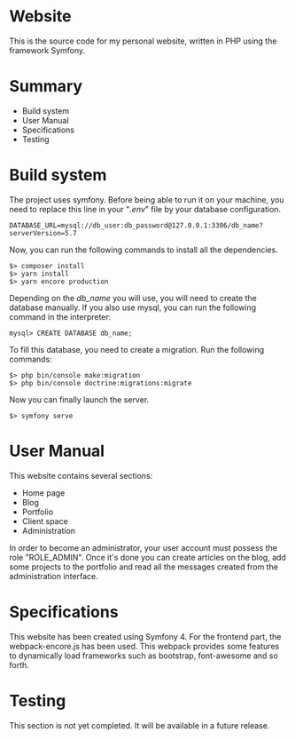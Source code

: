 # Website

This is the source code for my personal website, written in PHP using the framework Symfony.

# Summary

* Build system
* User Manual
* Specifications
* Testing

# Build system

The project uses symfony.
Before being able to run it on your machine, you need to replace this line in your "*.env*" file by your database
configuration.

```
DATABASE_URL=mysql://db_user:db_password@127.0.0.1:3306/db_name?serverVersion=5.7
```

Now, you can run the following commands to install all the dependencies.

```
$> composer install
$> yarn install
$> yarn encore production
```

Depending on the *db_name* you will use, you will need to create the database manually.
If you also use mysql, you can run the following command in the interpreter:

```
mysql> CREATE DATABASE db_name;
```

To fill this database, you need to create a migration. Run the following commands:

```
$> php bin/console make:migration
$> php bin/console doctrine:migrations:migrate
```

Now you can finally launch the server.

```
$> symfony serve
```

# User Manual

This website contains several sections:

* Home page
* Blog
* Portfolio
* Client space
* Administration

In order to become an administrator, your user account must possess the role "ROLE_ADMIN".
Once it's done you can create articles on the blog, add some projects to the portfolio and read all the messages
created from the administration interface.

# Specifications

This website has been created using Symfony 4. For the frontend part, the webpack-encore.js has been used. This
webpack provides some features to dynamically load frameworks such as bootstrap, font-awesome and so forth.

# Testing

This section is not yet completed. It will be available in a future release.
